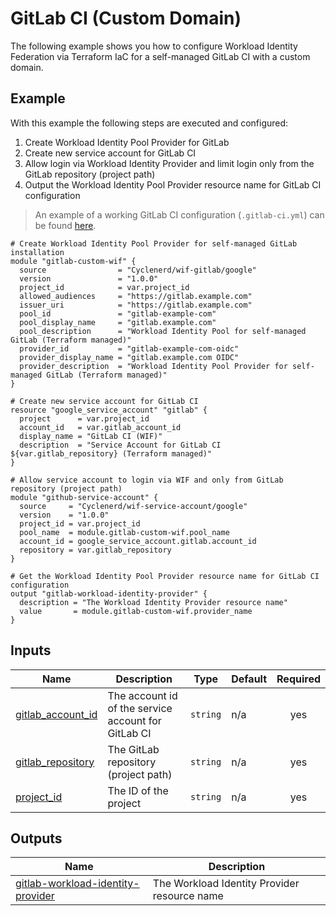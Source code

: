 # GitLab CI (Custom Domain)

The following example shows you how to configure Workload Identity Federation via Terraform IaC for a self-managed GitLab CI with a custom domain.

## Example

With this example the following steps are executed and configured:

1. Create Workload Identity Pool Provider for GitLab
1. Create new service account for GitLab CI
1. Allow login via Workload Identity Provider and limit login only from the GitLab repository (project path)
1. Output the Workload Identity Pool Provider resource name for GitLab CI configuration

> An example of a working GitLab CI configuration (`.gitlab-ci.yml`) can be found [here](https://gitlab.com/Cyclenerd/google-workload-identity-federation-for-gitlab/-/blob/master/.gitlab-ci.yml).

<!-- BEGIN_TF_DOCS -->

```hcl
# Create Workload Identity Pool Provider for self-managed GitLab installation
module "gitlab-custom-wif" {
  source                = "Cyclenerd/wif-gitlab/google"
  version               = "1.0.0"
  project_id            = var.project_id
  allowed_audiences     = "https://gitlab.example.com"
  issuer_uri            = "https://gitlab.example.com"
  pool_id               = "gitlab-example-com"
  pool_display_name     = "gitlab.example.com"
  pool_description      = "Workload Identity Pool for self-managed GitLab (Terraform managed)"
  provider_id           = "gitlab-example-com-oidc"
  provider_display_name = "gitlab.example.com OIDC"
  provider_description  = "Workload Identity Pool Provider for self-managed GitLab (Terraform managed)"
}

# Create new service account for GitLab CI
resource "google_service_account" "gitlab" {
  project      = var.project_id
  account_id   = var.gitlab_account_id
  display_name = "GitLab CI (WIF)"
  description  = "Service Account for GitLab CI ${var.gitlab_repository} (Terraform managed)"
}

# Allow service account to login via WIF and only from GitLab repository (project path)
module "github-service-account" {
  source     = "Cyclenerd/wif-service-account/google"
  version    = "1.0.0"
  project_id = var.project_id
  pool_name  = module.gitlab-custom-wif.pool_name
  account_id = google_service_account.gitlab.account_id
  repository = var.gitlab_repository
}

# Get the Workload Identity Pool Provider resource name for GitLab CI configuration
output "gitlab-workload-identity-provider" {
  description = "The Workload Identity Provider resource name"
  value       = module.gitlab-custom-wif.provider_name
}
```

## Inputs

| Name | Description | Type | Default | Required |
|------|-------------|------|---------|:--------:|
| <a name="input_gitlab_account_id"></a> [gitlab\_account\_id](#input\_gitlab\_account\_id) | The account id of the service account for GitLab CI | `string` | n/a | yes |
| <a name="input_gitlab_repository"></a> [gitlab\_repository](#input\_gitlab\_repository) | The GitLab repository (project path) | `string` | n/a | yes |
| <a name="input_project_id"></a> [project\_id](#input\_project\_id) | The ID of the project | `string` | n/a | yes |

## Outputs

| Name | Description |
|------|-------------|
| <a name="output_gitlab-workload-identity-provider"></a> [gitlab-workload-identity-provider](#output\_gitlab-workload-identity-provider) | The Workload Identity Provider resource name |
<!-- END_TF_DOCS -->
